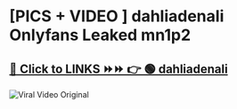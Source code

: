 
 # [PICS + VIDEO ] dahliadenali Onlyfans Leaked mn1p2

## <h2><a href="https://clipsfans.com/dahliadenali&ref=git">🔗 Click to LINKS ⏩⏩ 👉 🟢 dahliadenali </a></h2>

<a href="https://clipsfans.com/dahliadenali&ref=git" rel="nofollow" data-target="animated-image.originalLink"><img src="https://i.ibb.co.com/xMMVF88/686577567.gif" alt="Viral Video Original" style="max-width: 100%; display: inline-block;" data-target="animated-image.originalImage"></a>

